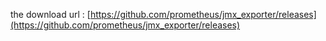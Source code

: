 the download url : [https://github.com/prometheus/jmx_exporter/releases](https://github.com/prometheus/jmx_exporter/releases)
